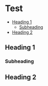 # Test

<!-- toc -->
- [Heading 1](#heading-1)
  - [Subheading](#subheading)
- [Heading 2](#heading-2)
<!-- tocstop -->

## Heading 1

### Subheading

## Heading 2
